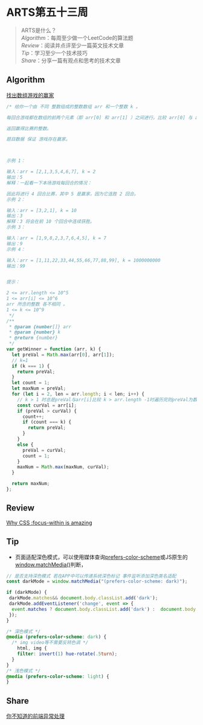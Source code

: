 # ARTS第五十三周

> ARTS是什么？  
  *Algorithm*：每周至少做一个LeetCode的算法题  
  *Review*：阅读并点评至少一篇英文技术文章  
  *Tip*：学习至少一个技术技巧  
  *Share*：分享一篇有观点和思考的技术文章  

## Algorithm

[找出数组游戏的赢家](https://leetcode-cn.com/problems/find-the-winner-of-an-array-game)

```js
/* 给你一个由 不同 整数组成的整数数组 arr 和一个整数 k 。

每回合游戏都在数组的前两个元素（即 arr[0] 和 arr[1] ）之间进行。比较 arr[0] 与 arr[1] 的大小，较大的整数将会取得这一回合的胜利并保留在位置 0 ，较小的整数移至数组的末尾。当一个整数赢得 k 个连续回合时，游戏结束，该整数就是比赛的 赢家 。

返回赢得比赛的整数。

题目数据 保证 游戏存在赢家。



示例 1：

输入：arr = [2,1,3,5,4,6,7], k = 2
输出：5
解释：一起看一下本场游戏每回合的情况：

因此将进行 4 回合比赛，其中 5 是赢家，因为它连胜 2 回合。
示例 2：

输入：arr = [3,2,1], k = 10
输出：3
解释：3 将会在前 10 个回合中连续获胜。
示例 3：

输入：arr = [1,9,8,2,3,7,6,4,5], k = 7
输出：9
示例 4：

输入：arr = [1,11,22,33,44,55,66,77,88,99], k = 1000000000
输出：99


提示：

2 <= arr.length <= 10^5
1 <= arr[i] <= 10^6
arr 所含的整数 各不相同 。
1 <= k <= 10^9
 */
/**
 * @param {number[]} arr
 * @param {number} k
 * @return {number}
 */
var getWinner = function (arr, k) {
  let preVal = Math.max(arr[0], arr[1]);
  // k=1
  if (k === 1) {
    return preVal;
  }
  let count = 1;
  let maxNum = preVal;
  for (let i = 2, len = arr.length; i < len; i++) {
    // k > 1 时总是preVal与arr[i]比较 k > arr.length -1时遍历完则preVal为数组中最大值
    const curVal = arr[i];
    if (preVal > curVal) {
      count++;
      if (count === k) {
        return preVal;
      }
    }
    else {
      preVal = curVal;
      count = 1;
    }
    maxNum = Math.max(maxNum, curVal);
  }

  return maxNum;
};
```

## Review

[Why CSS :focus-within is amazing](https://dev.to/dailydevtips1/why-css-focus-within-is-amazing-27p8)

## Tip

- 页面适配深色模式，可以使用媒体查询[prefers-color-scheme](https://developer.mozilla.org/zh-CN/docs/Web/CSS/@media/prefers-color-scheme)或JS原生的[window.matchMedia()](https://developer.mozilla.org/zh-CN/docs/Web/API/Window/matchMedia)判断，

```js
// 是否支持深色模式 若在APP中可以传递系统深色标记 事件监听添加深色类名适配
const darkMode = window.matchMedia("(prefers-color-scheme: dark)");

if (darkMode) {
 darkMode.matches&& document.body.classList.add('dark');
 darkMode.addEventListener('change', event => {
  event.matches ? document.body.classList.add('dark') :  document.body.classList.remove('dark');
 });
}

```

```css
/* 深色模式 */
@media (prefers-color-scheme: dark) {
  /* img video等不需要反转色调 */
    html, img {
    filter: invert(1) hue-rotate(.5turn);
  }
}
/* 浅色模式 */
@media (prefers-color-scheme: light) {
}
```

## Share

[你不知道的前端异常处理](https://mp.weixin.qq.com/s/Mi_Sh7hsPlrfhlTprBXlUA)
